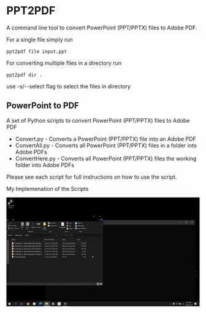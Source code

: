 # PPT2PDF

A command line tool to convert PowerPoint (PPT/PPTX) files to Adobe PDF.

For a single file simply run

```console
ppt2pdf file input.ppt
```

For converting multiple files in a directory run

```console
ppt2pdf dir .
```

use -s/--select flag to select the files in directory

## PowerPoint to PDF

A set of Python scripts to convert PowerPoint (PPT/PPTX) files to Adobe PDF

- Convert.py - Converts a PowerPoint (PPT/PPTX) file into an Adobe PDF
- ConvertAll.py - Converts all PowerPoint (PPT/PPTX) files in a folder into Adobe PDFs
- ConvertHere.py - Converts all PowerPoint (PPT/PPTX) files the working folder into Adobe PDFs

Please see each script for full instructions on how to use the script.

My Implemenation of the Scripts

![Folder](docs/images/folderScript.gif)
